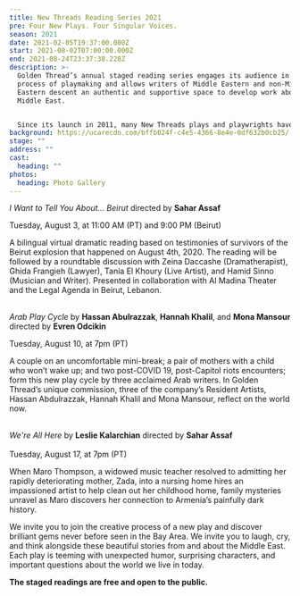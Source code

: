 ```yaml
---
title: New Threads Reading Series 2021
pre: Four New Plays. Four Singular Voices.
season: 2021
date: 2021-02-05T19:37:00.000Z
start: 2021-08-02T07:00:00.000Z
end: 2021-08-24T23:37:38.228Z
description: >-
  Golden Thread’s annual staged reading series engages its audience in the
  process of playmaking and allows writers of Middle Eastern and non-Middle
  Eastern descent an authentic and supportive space to develop work about the
  Middle East.


  Since its launch in 2011, many New Threads plays and playwrights have continued on to receive mainstage productions. The readings are accompanied by talkbacks with the artists and experts that comment on the themes of the play.
background: https://ucarecdn.com/bffb024f-c4e5-4366-8e4e-0df632b0cb25/
stage: ""
address: ""
cast:
  heading: ""
photos:
  heading: Photo Gallery
---
```

*I Want to Tell You About… Beirut* 
directed by **Sahar Assaf** 

Tuesday, August 3, at 11:00 AM (PT) and 9:00 PM (Beirut)

A bilingual virtual dramatic reading based on testimonies of survivors of the Beirut explosion that happened on August 4th, 2020. The reading will be followed by a roundtable discussion with Zeina Daccashe (Dramatherapist), Ghida Frangieh (Lawyer), Tania El Khoury (Live Artist), and Hamid Sinno (Musician and Writer).  Presented in collaboration with Al Madina Theater and the Legal Agenda in Beirut, Lebanon. 

\
*Arab Play Cycle* 
by **Hassan Abulrazzak**, **Hannah Khalil**, and **Mona Mansour** 
directed by **Evren Odcikin** 

Tuesday, August 10, at 7pm (PT)

A couple on an uncomfortable mini-break; a pair of mothers with a child who won’t wake up; and two post-COVID 19, post-Capitol riots encounters; form this new play cycle by three acclaimed Arab writers. In Golden Thread’s unique commission, three of the company’s Resident Artists, Hassan Abdulrazzak, Hannah Khalil and Mona Mansour, reflect on the world now. 

\
*We're All Here*
by **Leslie Kalarchian**
directed by **Sahar Assaf**\
\
Tuesday, August 17, at 7pm (PT)

When Maro Thompson, a widowed music teacher resolved to admitting her rapidly deteriorating mother, Zada, into a nursing home hires an impassioned artist to help clean out her childhood home, family mysteries unravel as Maro discovers her connection to Armenia’s painfully dark history.

We invite you to join the creative process of a new play and discover brilliant gems never before seen in the Bay Area. We invite you to laugh, cry, and think alongside these beautiful stories from and about the Middle East. Each play is teeming with unexpected humor, surprising characters, and important questions about the world we live in today.

**The staged readings are free and open to the public.**